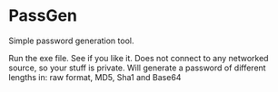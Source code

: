 # PassGen
Simple password generation tool.

Run the exe file.
See if you like it.
Does not connect to any networked source, so your stuff is private. 
Will generate a password of different lengths in:
raw format,
MD5,
Sha1 and 
Base64
